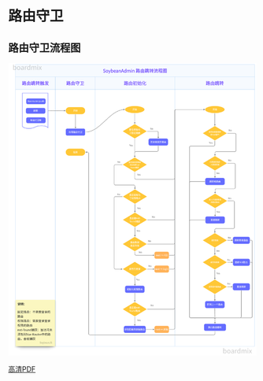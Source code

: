 # 路由守卫

## 路由守卫流程图

![](../../assets/router-guard-flow.png)

[高清PDF](../../assets/router-guard-flow.pdf)
